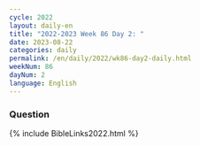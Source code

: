 ```yaml
---
cycle: 2022
layout: daily-en
title: "2022-2023 Week 86 Day 2: "
date: 2023-08-22
categories: daily
permalink: /en/daily/2022/wk86-day2-daily.html
weekNum: 86
dayNum: 2
language: English
---
```


### Question     

{% include BibleLinks2022.html %}
